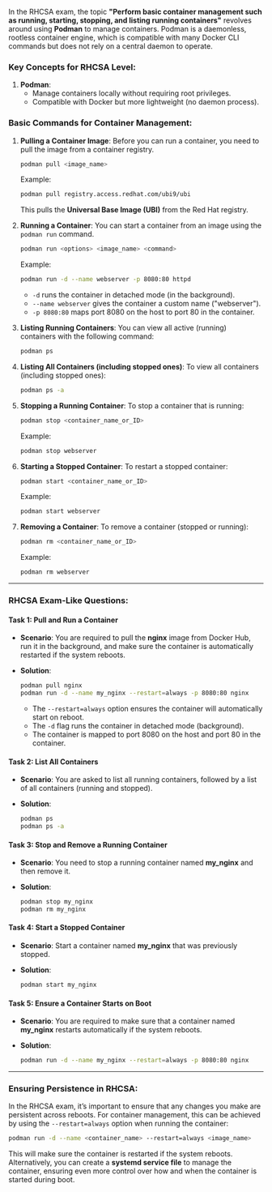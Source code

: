 In the RHCSA exam, the topic **"Perform basic container management such as running, starting, stopping, and listing running containers"** revolves around using **Podman** to manage containers. Podman is a daemonless, rootless container engine, which is compatible with many Docker CLI commands but does not rely on a central daemon to operate.


### **Key Concepts for RHCSA Level**:

1. **Podman**:
   - Manage containers locally without requiring root privileges.
   - Compatible with Docker but more lightweight (no daemon process).

### **Basic Commands for Container Management**:

1. **Pulling a Container Image**:
   Before you can run a container, you need to pull the image from a container registry.

   ```bash
   podman pull <image_name>
   ```

   Example:
   ```bash
   podman pull registry.access.redhat.com/ubi9/ubi
   ```
   This pulls the **Universal Base Image (UBI)** from the Red Hat registry.

2. **Running a Container**:
   You can start a container from an image using the `podman run` command.

   ```bash
   podman run <options> <image_name> <command>
   ```

   Example:
   ```bash
   podman run -d --name webserver -p 8080:80 httpd
   ```
   - `-d` runs the container in detached mode (in the background).
   - `--name webserver` gives the container a custom name ("webserver").
   - `-p 8080:80` maps port 8080 on the host to port 80 in the container.

3. **Listing Running Containers**:
   You can view all active (running) containers with the following command:

   ```bash
   podman ps
   ```

4. **Listing All Containers (including stopped ones)**:
   To view all containers (including stopped ones):

   ```bash
   podman ps -a
   ```

5. **Stopping a Running Container**:
   To stop a container that is running:

   ```bash
   podman stop <container_name_or_ID>
   ```

   Example:
   ```bash
   podman stop webserver
   ```

6. **Starting a Stopped Container**:
   To restart a stopped container:

   ```bash
   podman start <container_name_or_ID>
   ```

   Example:
   ```bash
   podman start webserver
   ```

7. **Removing a Container**:
   To remove a container (stopped or running):

   ```bash
   podman rm <container_name_or_ID>
   ```

   Example:
   ```bash
   podman rm webserver
   ```

---

### **RHCSA Exam-Like Questions**:

#### **Task 1: Pull and Run a Container**

- **Scenario**: 
  You are required to pull the **nginx** image from Docker Hub, run it in the background, and make sure the container is automatically restarted if the system reboots.
  
- **Solution**:
  ```bash
  podman pull nginx
  podman run -d --name my_nginx --restart=always -p 8080:80 nginx
  ```
  - The `--restart=always` option ensures the container will automatically start on reboot.
  - The `-d` flag runs the container in detached mode (background).
  - The container is mapped to port 8080 on the host and port 80 in the container.

#### **Task 2: List All Containers**

- **Scenario**:
  You are asked to list all running containers, followed by a list of all containers (running and stopped).

- **Solution**:
  ```bash
  podman ps
  podman ps -a
  ```

#### **Task 3: Stop and Remove a Running Container**

- **Scenario**:
  You need to stop a running container named **my_nginx** and then remove it.

- **Solution**:
  ```bash
  podman stop my_nginx
  podman rm my_nginx
  ```

#### **Task 4: Start a Stopped Container**

- **Scenario**:
  Start a container named **my_nginx** that was previously stopped.

- **Solution**:
  ```bash
  podman start my_nginx
  ```

#### **Task 5: Ensure a Container Starts on Boot**

- **Scenario**:
  You are required to make sure that a container named **my_nginx** restarts automatically if the system reboots.

- **Solution**:
  ```bash
  podman run -d --name my_nginx --restart=always -p 8080:80 nginx
  ```

---

### **Ensuring Persistence in RHCSA**:

In the RHCSA exam, it’s important to ensure that any changes you make are persistent across reboots. For container management, this can be achieved by using the `--restart=always` option when running the container:

```bash
podman run -d --name <container_name> --restart=always <image_name>
```

This will make sure the container is restarted if the system reboots. Alternatively, you can create a **systemd service file** to manage the container, ensuring even more control over how and when the container is started during boot.

